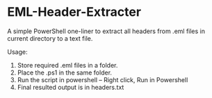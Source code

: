 # EML-Header-Extracter
A simple PowerShell one-liner to extract all headers from .eml files in current directory to a text file.


Usage:
1.	Store required .eml files in a folder.
2.	Place the .ps1 in the same folder.
3.	Run the script in powershell – Right click, Run in Powershell
4.	Final resulted output is in headers.txt
